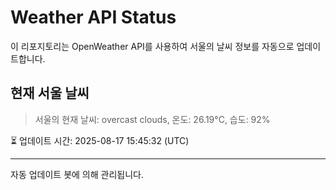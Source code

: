 
# Weather API Status

이 리포지토리는 OpenWeather API를 사용하여 서울의 날씨 정보를 자동으로 업데이트합니다.

## 현재 서울 날씨
> 서울의 현재 날씨: overcast clouds, 온도: 26.19°C, 습도: 92%

⏳ 업데이트 시간: 2025-08-17 15:45:32 (UTC)

---
자동 업데이트 봇에 의해 관리됩니다.
